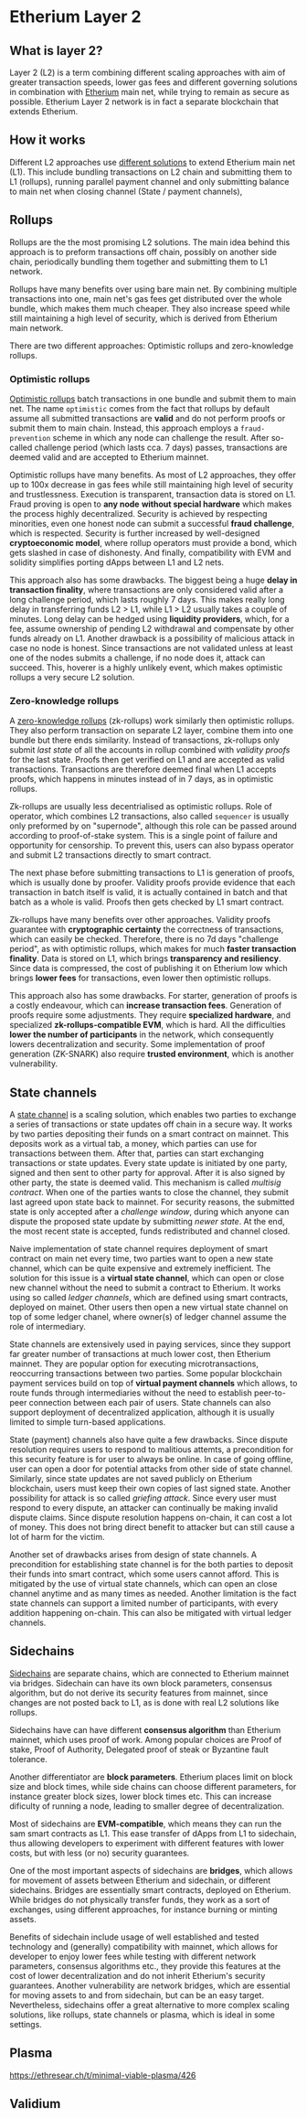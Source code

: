 # Etherium Layer 2

## What is layer 2?
Layer 2  (L2) is a term combining different scaling approaches with aim of greater transaction speeds, lower gas fees and different governing solutions in combination with [Etherium][1] main net, while trying to remain as secure as possible. Etherium Layer 2 network is in fact a separate blockchain that extends Etherium.

## How it works
Different L2 approaches use [different solutions][2] to extend Etherium main net (L1). This include bundling transactions on L2 chain and submitting them to L1 (rollups), running parallel payment channel and only submitting balance to main net when closing channel (State / payment channels), 

## Rollups
Rollups are the the most promising L2 solutions. The main idea behind this approach is to preform transactions off chain, possibly on another side chain, periodically  bundling them together and submitting them to L1 network. 

Rollups have many benefits over using bare main net. By combining multiple transactions into one, main net's gas fees get distributed over the whole bundle, which makes them much cheaper. They also increase speed while still maintaining a high level of security, which is derived from Etherium main network. 

There are two different approaches: Optimistic rollups and zero-knowledge rollups.
### Optimistic rollups
[Optimistic rollups][3] batch transactions in one bundle and submit them to main net. The name `optimistic` comes from the fact that rollups by default assume all submitted transactions are **valid** and do not perform proofs or submit them to main chain. Instead, this approach employs a `fraud-prevention` scheme in which any node can challenge the result. After so-called challenge period (which lasts cca. 7 days) passes, transactions are deemed valid and are accepted to Etherium mainnet.

Optimistic rollups have many benefits. As most of L2 approaches, they offer up to 100x decrease in gas fees  while still maintaining high level of security and trustlessness. Execution is transparent, transaction data is stored on L1. Fraud proving is open to **any node** **without special hardware** which makes the process highly decentralized. Security is achieved by respecting minorities, even one honest node can submit a  successful **fraud challenge**, which is respected. Security is further increased by well-designed **cryptoeconomic model**, where rollup operators must provide a bond, which gets slashed in case of dishonesty. And finally, compatibility with EVM and solidity simplifies porting dApps between L1 and L2  nets.

This approach also has some drawbacks. The biggest being a huge **delay in transaction finality**, where transactions are only considered valid after a long challenge period, which lasts roughly 7 days. This makes really long delay in transferring funds L2 > L1, while L1 > L2 usually takes a couple of minutes. Long delay can be hedged using **liquidity providers**, which, for a fee, assume ownership of pending L2 withdrawal and compensate by other funds already on L1. Another drawback is a possibility of malicious attack in case no node is honest. Since transactions are not validated unless at least one of the nodes submits a challenge, if no node does it, attack can succeed. This, hoverer is a highly unlikely event, which makes optimistic rollups a very secure L2 solution. 

### Zero-knowledge rollups
A [zero-knowledge rollups][4] (zk-rollups) work  similarly then optimistic rollups. They also perform transaction on separate L2 layer, combine them into one bundle but there ends similarity. Instead of transactions, zk-rollups only submit *last state* of all the accounts in rollup combined with *validity proofs* for the last state. Proofs then get verified on L1 and are accepted as valid transactions. Transactions are therefore deemed final when L1 accepts proofs, which happens in minutes instead of in 7 days, as in optimistic rollups. 

Zk-rollups are usually less decentrialised as optimistic rollups. Role of operator, which combines L2 transactions, also called `sequencer` is usually only preformed by on "supernode", although this role can be passed around according to proof-of-stake system. This is a single point of failure and opportunity for censorship. To prevent this, users can also bypass operator and submit L2 transactions directly to smart contract.

The next phase before submitting transactions to L1 is generation of proofs, which is usually done by proofer. Validity proofs provide evidence that each transaction in batch itself is valid, it is actually contained in batch and that batch as a whole is valid. Proofs then gets checked by L1 smart contract.

Zk-rollups have many benefits over other approaches. Validity proofs guarantee with **cryptographic certainty** the correctness of transactions, which can easily be checked.  Therefore, there is no 7d days "challenge period", as with optimistic rollups, which makes for much **faster transaction finality**. Data is stored on L1, which brings **transparency and resiliency**. Since data is compressed, the cost of publishing it on Etherium low which brings **lower fees** for transactions, even lower then optimistic rollups.

This approach also has some drawbacks. For starter, generation of proofs is a costly endeavour, which can **increase transaction fees**. Generation of proofs require some adjustments. They require **specialized hardware**, and specialized **zk-rollups-compatible EVM**, which is hard. All the difficulties **lower the number of participants** in the network,  which consequently lowers decentralization and security. Some implementation of proof generation (ZK-SNARK) also require **trusted environment**, which is another vulnerability. 


## State channels
A [state channel][5] is a scaling solution, which enables two parties to exchange a series of transactions or state updates off chain in a secure way. It works by two parties depositing their funds on a smart contract on mainnet. This deposits work as a virtual tab, a money, which parties can use for transactions between them. After that, parties can start exchanging transactions or state updates. Every state update is initiated by one party, signed and then sent to other party for approval. After it is also signed by other party, the state is deemed valid. This mechanism is called *multisig contract*. When one of the parties wants to close the channel, they submit last agreed upon state back to mainnet. For security reasons, the submitted state is only accepted after a *challenge window*, during which anyone can dispute the proposed state update by submitting *newer state*. At the end, the most recent state is accepted, funds redistributed and channel closed.

Naive implementation of state channel requires deployment of smart contract on main net every time, two parties want to open a new state channel, which can be quite expensive and extremely inefficient. The solution for this issue is a **virtual state channel**, which can open or close new channel without the need to submit a contract to Etherium. It works using so called *ledger channels*, which are defined using smart contracts, deployed on mainet. Other users then open a new virtual state channel on top of some ledger chanel, where owner(s) of ledger channel assume the role of intermediary.

State channels are extensively used in paying services, since they support far greater number of transactions at much lower cost, then Etherium mainnet. They are popular option for executing microtransactions, reoccurring transactions between two parties. Some popular blockchain payment services build on top of **virtual payment channels** which allows, to route funds through intermediaries without the need to establish peer-to-peer connection between each pair of users. State channels can also support deployment of decentralized application, although it is usually limited to simple turn-based applications.

State (payment) channels also have quite a few drawbacks. Since dispute resolution requires users to respond to malitious attemts, a precondition for this security feature is for user to always be online. In case of going offline, user can open a door for potential attacks from other side of state channel. Similarly, since state updates are not saved publicly on Etherium blockchain, users must keep their own copies of last signed state. Another possibility for attack is so called *griefing attack*. Since every user must respond to every dispute, an attacker can continually be making invalid dispute claims. Since dispute resolution happens on-chain, it can cost a lot of money. This does not bring direct benefit to attacker but can still cause a lot of harm for the victim.

Another set of drawbacks arises from design of state channels. A precondition for establishing state channel is for the both parties to deposit their funds into smart contract, which some users cannot afford. This is mitigated by the use of virtual state channels, which can open an close channel anytime and as many times as needed. Another limitation is the fact state channels can support a limited number of participants, with every addition happening on-chain. This can also be mitigated with virtual ledger channels.


## Sidechains

[Sidechains][6] are separate chains, which are connected to Etherium mainnet via bridges. Sidechain can have its own block parameters, consensus algorithm, but do not derive its security features from mainnet, since changes are not posted back to L1, as is done with real L2 solutions like rollups.

Sidechains have can have different **consensus algorithm** than Etherium mainnet, which uses proof of work. Among popular choices are Proof of stake, Proof of Authority, Delegated proof of steak or Byzantine fault tolerance.

Another differentiator are **block parameters**. Etherium places limit on block size and block times, while side chains can choose different parameters, for instance greater block sizes, lower block times etc. This can increase dificulty of running a node, leading to smaller degree of decentralization.

Most of sidechains are **EVM-compatible**, which means they can run the sam smart contracts as L1. This ease transfer of dApps from L1 to sidechain, thus allowing developers to experiment with different features with lower costs, but with less (or no) security guarantees.

One of the most important aspects of sidechains are **bridges**, which allows for movement of assets between Etherium and sidechain, or different sidechains. Bridges are essentially smart contracts, deployed on Etherium. While bridges do not physically transfer funds, they work as a sort of exchanges, using different approaches, for instance burning or minting assets.

Benefits of sidechain include usage of well established and tested technology and (generally) compatibility with mainnet, which allows for developer to enjoy lower fees while testing with different network parameters, consensus algorithms etc., they provide this features at the cost of lower decentralization and do not inherit Etherium's security guarantees. Another vulnerability are network bridges, which are essential for moving assets to and from sidechain, but can be an easy target. Nevertheless, sidechains offer a great alternative to more complex scaling solutions, like rollups, state channels or plasma, which is ideal in some settings.  

## Plasma
https://ethresear.ch/t/minimal-viable-plasma/426

## Validium



















[1]: <https://ethereum.org/en/layer-2/>
[2]: <https://ethereum.org/en/developers/docs/scaling/>
[3]: <https://ethereum.org/en/developers/docs/scaling/optimistic-rollups/>
[4]: <https://ethereum.org/en/developers/docs/scaling/zk-rollups/>
[5]: <https://ethereum.org/en/developers/docs/scaling/state-channels/>
[6]: <https://ethereum.org/en/developers/docs/scaling/sidechains/>